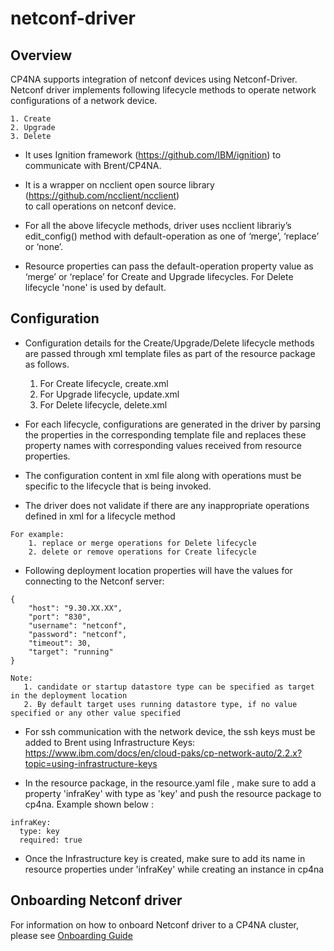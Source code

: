 # netconf-driver

## Overview

CP4NA supports integration of netconf devices using Netconf-Driver.
Netconf driver implements following lifecycle methods to operate network configurations of a network device.

	1. Create
	2. Upgrade
	3. Delete

-  It uses Ignition framework (https://github.com/IBM/ignition) to communicate 
	with Brent/CP4NA.

-  It is a wrapper on ncclient open source library (https://github.com/ncclient/ncclient)  
	to call operations on netconf device.


-  For all the above lifecycle methods, driver uses ncclient librariy’s edit_config() method 
	with default-operation as one of ‘merge’, ‘replace’ or ‘none’.

-  Resource properties can pass the default-operation property value as ‘merge’ or ‘replace’ 
      for Create and Upgrade lifecycles. For Delete lifecycle 'none' is used by default.
	
## Configuration

-  Configuration details for the Create/Upgrade/Delete lifecycle methods are passed through xml template files 
	as part of the resource package as follows.

	  1. For Create lifecycle, create.xml  
	  2. For Upgrade lifecycle, update.xml
	  3. For Delete lifecycle, delete.xml

-  For each lifecycle, configurations are generated in the driver by parsing the properties in the corresponding 
	template file and replaces these property names with corresponding values received from resource properties.    

-  The configuration content in xml file along with operations must be specific to the lifecycle that is 
	being invoked. 

- The driver does not validate if there are any inappropriate operations defined in xml for a lifecycle method 

```
For example: 
	1. replace or merge operations for Delete lifecycle
	2. delete or remove operations for Create lifecycle
```

- Following deployment location properties will have the values for connecting to the Netconf server:

```
{
	"host": "9.30.XX.XX",
	"port": "830",
	"username": "netconf",
	"password": "netconf",
	"timeout": 30,
	"target": "running"
}
```
```
Note: 
   1. candidate or startup datastore type can be specified as target in the deployment location
   2. By default target uses running datastore type, if no value specified or any other value specified
```
- For ssh communication with the network device, the ssh keys must be added to Brent using Infrastructure Keys: https://www.ibm.com/docs/en/cloud-paks/cp-network-auto/2.2.x?topic=using-infrastructure-keys

- In the resource package, in the resource.yaml file , make sure to add a property 'infraKey' with type as 'key' and push the resource package to cp4na. Example shown below : 

```
infraKey:
  type: key
  required: true
```

- Once the Infrastructure key is created, make sure to add its name in resource properties under 'infraKey' while creating an instance in cp4na


## Onboarding Netconf driver

For information on how to onboard Netconf driver to a CP4NA cluster, please see [Onboarding Guide](docs/Onboarding.md)